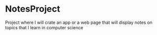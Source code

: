 # NotesProject
Project where I will crate an app or a web page that will display notes on topics that I learn in computer science
